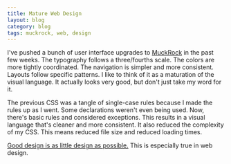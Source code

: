```yaml
---
title: Mature Web Design
layout: blog
category: blog
tags: muckrock, web, design
---
```

I've pushed a bunch of user interface upgrades to [MuckRock](https://www.muckrock.com/) in the past few weeks.
The typography follows a three/fourths scale.
The colors are more tightly coordinated.
The navigation is simpler and more consistent.
Layouts follow specific patterns.
I like to think of it as a maturation of the visual language.
It actually looks very good, but don't just take my word for it.

The previous CSS was a tangle of single-case rules because I made the rules up as I went.
Some declarations weren't even being used.
Now, there's basic rules and considered exceptions.
This results in a visual language that's cleaner and more consistent.
It also reduced the complexity of my CSS.
This means reduced file size and reduced loading times.

[Good design is as little design as possible.](http://theindustry.cc/2015/07/13/good-design-is-as-little-design-as-possible/)
This is especially true in web design.
